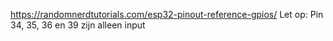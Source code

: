 https://randomnerdtutorials.com/esp32-pinout-reference-gpios/
Let op:
Pin 34, 35, 36 en 39 zijn alleen input

